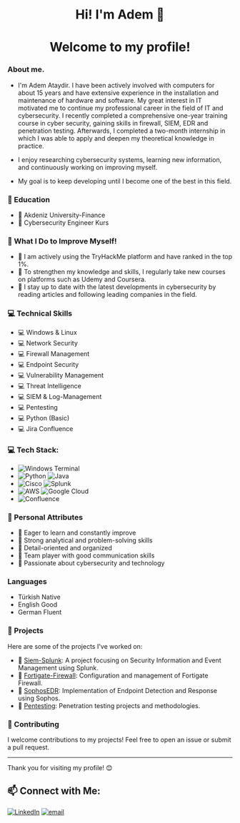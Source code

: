 <h1 align="center"> Hi! I'm Adem 👋 </h1>
<h1 align="center"> Welcome to my profile! </h1>



###  About me.

- I'm Adem Ataydir. I have been actively involved with computers for about 15 years and have extensive experience in the installation and maintenance of hardware and software. My great interest in IT motivated me to continue my professional career in the field of IT and cybersecurity. I recently completed a comprehensive one-year training course in cyber security, gaining skills in firewall, SIEM, EDR and penetration testing. Afterwards, I completed a two-month internship in which I was able to apply and deepen my theoretical knowledge in practice.

- I enjoy researching cybersecurity systems, learning new information, and continuously working on improving myself.
- My goal is to keep developing until I become one of the best in this field.

### 📝 Education
- 📝 Akdeniz University-Finance 
- 📝 Cybersecurity Engineer Kurs

### 🔭 What I Do to Improve Myself!
- 🔭 I am actively using the TryHackMe platform and have ranked in the top 1%.
- 🔭 To strengthen my knowledge and skills, I regularly take new courses on platforms such as Udemy and Coursera.
- 🔭 I stay up to date with the latest developments in cybersecurity by reading articles and following leading companies in the field.

### :computer: Technical Skills

- :computer: Windows & Linux
- :computer: Network Security
- :computer: Firewall Management
- :computer: Endpoint Security
- :computer: Vulnerability Management
- :computer: Threat Intelligence
- :computer: SIEM & Log-Management
- :computer: Pentesting
- :computer: Python (Basic)
- :computer: Jira Confluence

### 💻 Tech Stack:
- ![Windows Terminal](https://img.shields.io/badge/Windows%20Terminal-%234D4D4D.svg?style=for-the-badge&logo=windows-terminal&logoColor=white)
- ![Python](https://img.shields.io/badge/python-3670A0?style=for-the-badge&logo=python&logoColor=ffdd54) ![Java](https://img.shields.io/badge/java-%23ED8B00.svg?style=for-the-badge&logo=openjdk&logoColor=white) 
- ![Cisco](https://img.shields.io/badge/cisco-%23049fd9.svg?style=for-the-badge&logo=cisco&logoColor=black) ![Splunk](https://img.shields.io/badge/splunk-%23000000.svg?style=for-the-badge&logo=splunk&logoColor=white)
- ![AWS](https://img.shields.io/badge/AWS-%23FF9900.svg?style=for-the-badge&logo=amazon-aws&logoColor=white) ![Google Cloud](https://img.shields.io/badge/GoogleCloud-%234285F4.svg?style=for-the-badge&logo=google-cloud&logoColor=white)
- ![Confluence](https://img.shields.io/badge/confluence-%23172BF4.svg?style=for-the-badge&logo=confluence&logoColor=white)

### 🌱 Personal Attributes

- 🌱 Eager to learn and constantly improve
- 🌱 Strong analytical and problem-solving skills
- 🌱 Detail-oriented and organized
- 🌱 Team player with good communication skills
- 🌱 Passionate about cybersecurity and technology

### Languages
- Türkish   Native
- English   Good
- German    Fluent

### 💼 Projects

Here are some of the projects I've worked on:

- 🚀 [Siem-Splunk](https://github.com/ademataydir/Siem-Splunk): A project focusing on Security Information and Event Management using Splunk.
- 🚀 [Fortigate-Firewall](https://github.com/ademataydir/project2): Configuration and management of Fortigate Firewall.
- 🚀 [SophosEDR](https://github.com/ademataydir/project3): Implementation of Endpoint Detection and Response using Sophos.
- 🚀 [Pentesting](https://github.com/ademataydir/project3): Penetration testing projects and methodologies.

### 🤝 Contributing

I welcome contributions to my projects! Feel free to open an issue or submit a pull request.

---

Thank you for visiting my profile! 😊

<h2> 📫 Connect with Me:</h2>

[![LinkedIn](https://img.shields.io/badge/LinkedIn-%230077B5.svg?logo=linkedin&logoColor=white)](https://linkedin.com/in/www.linkedin.com/in/adem-ataydir-cyber-security-engineer)
[![email](https://img.shields.io/badge/Email-D14836?logo=gmail&logoColor=white)](mailto:ataydiradem88@gmail.com) 
